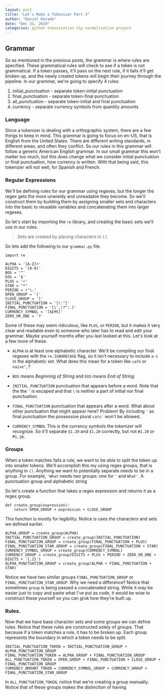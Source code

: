 ```yaml
---
layout: post
title: "Let's Make a Tokenizer Part 3"
author: "Daniel Dorado"
date: "Dec 31, 2019"
categories: python tokenization nlp normalization project
---
```


## Grammar

So as mentioned in the previous posts, the grammar is where rules are
specified.  These grammatical rules will check to see if a token is
not grammatical. If a token passes, it'll pass on the next rule, if it fails
it'll get broken up, and the newly created tokens will begin their journey
through the pipeline. In our grammar, we're going to specify 4 rules:

1. initial_punctuation - separate token-initial punctuation
2. final_punctuation - separate token-final punctuation
3. all_punctuation - separate  token-initial and final punctuation
4. currency - separate currency symbols from quantity amounts

### Language

Since a tokenizer is dealing with a orthographic system, there are a few things
to keep in mind. This grammar is going to focus on en-US, that is English from
the United States. There are different writing standards, in different areas,
and often they conflict. So our rules in this grammar will follow a generic 
American English grammar. In our small grammar this won't matter too much, but
this does change what we consider initial punctuation or final punctuation, how
currency is written. With that being said, this tokenizer will not well, for
Spanish and French.

### Regular Expressions

We'll be defining rules for our grammar using regexes, but the longer the regex
gets the more unwieldy and unreadable they become. So we'll construct them by
building them by assigning smaller sets and characters into the basic to
reusable variables and concatenating them into larger regexes.

So let's start by importing the `re` library, and creating the basic sets we'll
use in our rules.

> Sets are created by placing characters in `[]`.

So lets add the following to our `grammar.py` file.


```
import re

ALPHA = '[A-Z]+'
DIGITS = '[0-9]'
BOS = '^'
EOS = '$'
PLUS = '+'
STAR = "*"
PERIOD = r'\.'
OPEN_GROUP = '('
CLOSE_GROUP = ')'
INITIAL_PUNCTUATION = '[\'"]'
FINAL_PUNCTUATION = '[\',!?":.]'
CURRENCY_SYMBOL = '[$£¥€]'
ZERO_OR_ONE = '?'
```

Some of these may seem ridiculous, like `PLUS`, or `PERIOD`, but it
makes it very clear and readable even to someone who later has to read and edit
your grammar. Maybe yourself months after you last looked at this. Let's look at
a few more of these. 

* `ALPHA` is at least one alphabetic character. We'll be compiling our final
regexes with the `re.IGNORECASE` flag, so it isn't necessary to include `a-z`
in the alphabetic set. What does this mean for a token like `café` or `naïve",`?

* `BOS` means *Beginning of String* and `EOS` means *End of String*.

* `INITIAL_PUNCTUATION` punctuation that appears before a word. Note that the
the `'` is escaped and that `\` is neither a part of initial nor final
punctuation.

* `FINAL_PUNCTUATION` punctuation that appears after a word. What about other
punctuation that might appear here? Problem! By including `'` as final
punctuation the possessive plural `cats'` won't be allowed.

* `CURRENCY_SYMBOL` This is the currency symbols the tokenizer will recognize.
So it'll separate `$1.20` and `£1.20` correctly, but not `₴1.20` or `₱1.20`.

### Groups

When a token matches fails a rule, we want to be able to split the token up
into smaller tokens. We'll accomplish this my using regex groups, that is
anything in `()`. Anything we want to potentially separate needs to be in a group.
For example, `'What` needs two groups: one for `'` and `What'`. A punctuation
group and alphabetic string

So let's create a function that takes a regex expression and returns it as a
regex group.

```
def create_group(expression):
    return OPEN_GROUP + expression + CLOSE_GROUP
```

This function is mostly for legibility. Notice is uses the characters and sets 
we defined earlier.


```
ALPHA_GROUP = create_group(ALPHA)
INITIAL_PUNCTUATION_GROUP = create_group(INITIAL_PUNCTUATION)
FINAL_PUNCTUATION_GROUP = create_group(FINAL_PUNCTUATION + PLUS)
FINAL_PUNCTUATION_STAR_GROUP = create_group(FINAL_PUNCTUATION + STAR)
CURRENCY_SYMBOL_GROUP = create_group(CURRENCY_SYMBOL)
CURRENCY_GROUP = create_group(DIGITS + PLUS + PERIOD + ZERO_OR_ONE + DIGITS + '{,2}')
ALPHA_PUNCTUATION_GROUP = create_group(ALPHA + FINAL_PUNCTUATION + STAR)
```

Notice we have two similar groups `FINAL_PUNCTUATION_GROUP` or
`FINAL_PUNCTUATION_STAR_GROUP`. Why we need a difference? Notice that sometimes
`group` is being passed a concatenated string. While it may be easier just to
copy and paste what I've put as code, it would be wise to construct these
yourself so you can grok how they're built up.

### Rules.

Now that we have base character sets and some groups we can define rules.
Notice that these rules are constructed solely of groups. That because
if a token matches a rule, it has to be broken up. Each group represents
the boundary in which a token needs to be split.

```
INITIAL_PUNCTUATION_TOKEN = INITIAL_PUNCTUATION_GROUP + ALPHA_PUNCTUATION_GROUP
FINAL_PUNCTUATION_TOKEN = ALPHA_GROUP + FINAL_PUNCTUATION_GROUP
ALL_PUNCTUATION_TOKEN = OPEN_GROUP + FINAL_PUNCTUATION + CLOSE_GROUP + FINAL_PUNCTUATION_GROUP
CURRENCY_AMOUNT_TOKEN = CURRENCY_SYMBOL_GROUP + CURRENCY_GROUP + FINAL_PUNCTUATION_STAR_GROUP
```

In `ALL_PUNCTUATION_TOKEN`, notice that we're creating a group manually. Notice that of these
groups makes the distinction of having 